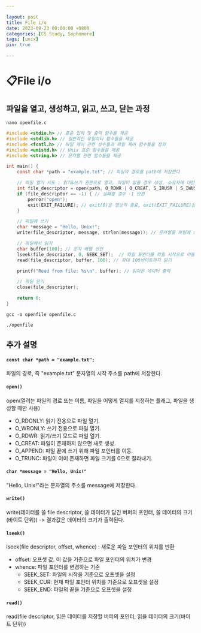 ```yaml
---

layout: post
title: File i/o
date: 2023-09-23 00:00:00 +0800
categories: [CS Study, Sophomore]
tags: [unix]
pin: true

---
```



&#128203;File i/o
=================

파일을 열고, 생성하고, 읽고, 쓰고, 닫는 과정
---------------------------

`nano openfile.c`

```c
#include <stdio.h> // 표준 입력 및 출력 함수를 제공
#include <stdlib.h> // 일반적인 유틸리티 함수들을 제공
#include <fcntl.h> // 파일 제어 관련 상수들과 파일 제어 함수들을 정의
#include <unistd.h> // Unix 표준 함수들을 제공
#include <string.h> // 문자열 관련 함수들을 제공

int main() {
    const char *path = "example.txt"; // 파일의 경로를 path에 저장한다

    // 파일 열기 시도 : 읽기&쓰기 권한으로 열고, 파일이 없을 경우 생성, 소유자에 대한 읽기&쓰기 권한 설정
    int file_descriptor = open(path, O_RDWR | O_CREAT, S_IRUSR | S_IWUSR); 
    if (file_descriptor == -1) { // 실패할 경우 -1 반환
        perror("open");
        exit(EXIT_FAILURE); // exit(0)은 정상적 종료, exit(EXIT_FAILURE)은 오류로 종료
    }

    // 파일에 쓰기
    char *message = "Hello, Unix!";
    write(file_descriptor, message, strlen(message)); // 문자열을 파일에 쓰기

    // 파일에서 읽기
    char buffer[100]; // 문자 배열 선언
    lseek(file_descriptor, 0, SEEK_SET);  // 파일 포인터를 파일 시작으로 이동
    read(file_descriptor, buffer, 100); // 최대 100바이트까지 읽기

    printf("Read from file: %s\n", buffer); // 읽어온 데이터 출력

    // 파일 닫기
    close(file_descriptor);

    return 0;
}
```  

`gcc -o openfile openfile.c`

`./openfile`
  
    
  
   
추가 설명
-------

#### `const char *path = "example.txt";`  
파일의 경로, 즉 "example.txt" 문자열의 시작 주소를 path에 저장한다.

#### `open()`  
open(열려는 파일의 경로 또는 이름, 파일을 어떻게 열지를 지정하는 플래그, 파일을 생성할 때만 사용)  
* O_RDONLY: 읽기 전용으로 파일 열기.
* O_WRONLY: 쓰기 전용으로 파일 열기.
* O_RDWR: 읽기/쓰기 모드로 파일 열기.
* O_CREAT: 파일이 존재하지 않으면 새로 생성.
* O_APPEND: 파일 끝에 쓰기 위해 파일 포인터를 이동.
* O_TRUNC: 파일이 이미 존재하면 파일 크기를 0으로 잘라내기.

#### `char *message = "Hello, Unix!"`  
"Hello, Unix!"라는 문자열의 주소를 message에 저장한다.

#### `write()`  
write(데이터를 쓸 file descriptor, 쓸 데이터가 담긴 버퍼의 포인터, 쓸 데이터의 크기 (바이트 단위)) -> 결과값은 데이터의 크기가 출력된다.

#### `lseek()`  
lseek(file descriptor, offset, whence) : 새로운 파일 포인터의 위치를 반환
* offset: 오프셋 값. 이 값을 기준으로 파일 포인터의 위치가 변경
* whence: 파일 포인터를 변경하는 기준
    * SEEK_SET: 파일의 시작을 기준으로 오프셋을 설정
    * SEEK_CUR: 현재 파일 포인터 위치를 기준으로 오프셋을 설정
    * SEEK_END: 파일의 끝을 기준으로 오프셋을 설정

#### `read()`  
read(file descriptor, 읽은 데이터를 저장할 버퍼의 포인터, 읽을 데이터의 크기(바이트 단위))  
